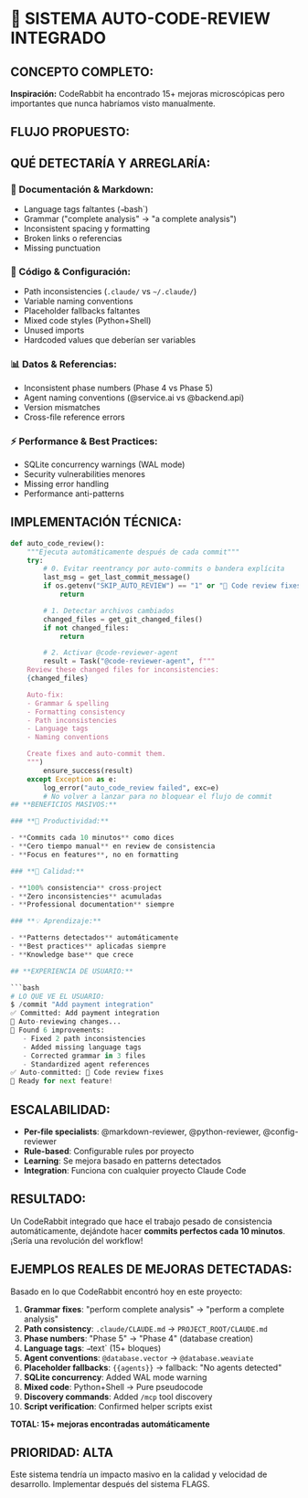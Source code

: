 # 🤖 SISTEMA AUTO-CODE-REVIEW INTEGRADO

## **CONCEPTO COMPLETO:**

**Inspiración:** CodeRabbit ha encontrado 15+ mejoras microscópicas pero importantes que nunca habríamos visto manualmente.

## **FLUJO PROPUESTO:**

## **QUÉ DETECTARÍA Y ARREGLARÍA:**

### **📝 Documentación & Markdown:**

- Language tags faltantes (`→`bash`)
- Grammar ("complete analysis" → "a complete analysis")
- Inconsistent spacing y formatting
- Broken links o referencias
- Missing punctuation

### **🔧 Código & Configuración:**

- Path inconsistencies (`.claude/` vs `~/.claude/`)
- Variable naming conventions
- Placeholder fallbacks faltantes
- Mixed code styles (Python+Shell)
- Unused imports
- Hardcoded values que deberían ser variables

### **📊 Datos & Referencias:**

- Inconsistent phase numbers (Phase 4 vs Phase 5)
- Agent naming conventions (@service.ai vs @backend.api)
- Version mismatches
- Cross-file reference errors

### **⚡ Performance & Best Practices:**

- SQLite concurrency warnings (WAL mode)
- Security vulnerabilities menores
- Missing error handling
- Performance anti-patterns

## **IMPLEMENTACIÓN TÉCNICA:**

````python
def auto_code_review():
    """Ejecuta automáticamente después de cada commit"""
    try:
        # 0. Evitar reentrancy por auto-commits o bandera explícita
        last_msg = get_last_commit_message()
        if os.getenv("SKIP_AUTO_REVIEW") == "1" or "🤖 Code review fixes" in last_msg or "[skip-auto-review]" in last_msg:
            return

        # 1. Detectar archivos cambiados
        changed_files = get_git_changed_files()
        if not changed_files:
            return

        # 2. Activar @code-reviewer-agent
        result = Task("@code-reviewer-agent", f"""
    Review these changed files for inconsistencies:
    {changed_files}

    Auto-fix:
    - Grammar & spelling
    - Formatting consistency
    - Path inconsistencies
    - Language tags
    - Naming conventions

    Create fixes and auto-commit them.
    """)
        ensure_success(result)
    except Exception as e:
        log_error("auto_code_review failed", exc=e)
        # No volver a lanzar para no bloquear el flujo de commit
## **BENEFICIOS MASIVOS:**

### **🚀 Productividad:**

- **Commits cada 10 minutos** como dices
- **Cero tiempo manual** en review de consistencia
- **Focus en features**, no en formatting

### **🎯 Calidad:**

- **100% consistencia** cross-project
- **Zero inconsistencies** acumuladas
- **Professional documentation** siempre

### **💡 Aprendizaje:**

- **Patterns detectados** automáticamente
- **Best practices** aplicadas siempre
- **Knowledge base** que crece

## **EXPERIENCIA DE USUARIO:**

```bash
# LO QUE VE EL USUARIO:
$ /commit "Add payment integration"
✅ Committed: Add payment integration
🤖 Auto-reviewing changes...
🔧 Found 6 improvements:
   - Fixed 2 path inconsistencies
   - Added missing language tags
   - Corrected grammar in 3 files
   - Standardized agent references
✅ Auto-committed: 🤖 Code review fixes
🎉 Ready for next feature!
````

## **ESCALABILIDAD:**

- **Per-file specialists**: @markdown-reviewer, @python-reviewer, @config-reviewer
- **Rule-based**: Configurable rules por proyecto
- **Learning**: Se mejora basado en patterns detectados
- **Integration**: Funciona con cualquier proyecto Claude Code

## **RESULTADO:**

Un CodeRabbit integrado que hace el trabajo pesado de consistencia automáticamente, dejándote hacer **commits perfectos cada 10 minutos**. ¡Sería una revolución del workflow!

## **EJEMPLOS REALES DE MEJORAS DETECTADAS:**

Basado en lo que CodeRabbit encontró hoy en este proyecto:

1. **Grammar fixes**: "perform complete analysis" → "perform a complete analysis"
2. **Path consistency**: `.claude/CLAUDE.md` → `PROJECT_ROOT/CLAUDE.md`
3. **Phase numbers**: "Phase 5" → "Phase 4" (database creation)
4. **Language tags**: `→`text` (15+ bloques)
5. **Agent conventions**: `@database.vector` → `@database.weaviate`
6. **Placeholder fallbacks**: `{{agents}}` → fallback: "No agents detected"
7. **SQLite concurrency**: Added WAL mode warning
8. **Mixed code**: Python+Shell → Pure pseudocode
9. **Discovery commands**: Added `/mcp` tool discovery
10. **Script verification**: Confirmed helper scripts exist

**TOTAL: 15+ mejoras encontradas automáticamente**

## **PRIORIDAD: ALTA**

Este sistema tendría un impacto masivo en la calidad y velocidad de desarrollo. Implementar después del sistema FLAGS.
